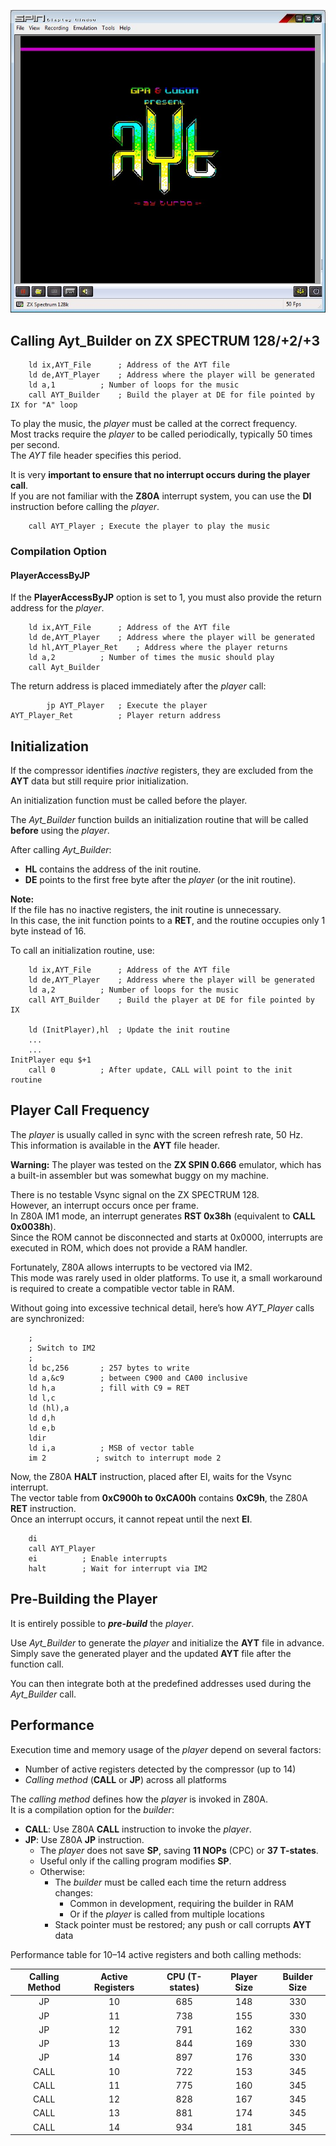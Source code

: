 ![Image Presentation CPC](../../images/ZX128PRES.jpg)

## Calling Ayt_Builder on ZX SPECTRUM 128/+2/+3

		ld ix,AYT_File		; Address of the AYT file
		ld de,AYT_Player	; Address where the player will be generated
        ld a,1			; Number of loops for the music
		call AYT_Builder	; Build the player at DE for file pointed by IX for "A" loop

To play the music, the *player* must be called at the correct frequency.  
Most tracks require the *player* to be called periodically, typically 50 times per second.  
The *AYT* file header specifies this period.  

It is very **important to ensure that no interrupt occurs during the player call**.  
If you are not familiar with the **Z80A** interrupt system, you can use the **DI** instruction before calling the *player*.

		call AYT_Player	; Execute the player to play the music

### Compilation Option
#### PlayerAccessByJP

If the **PlayerAccessByJP** option is set to 1, you must also provide the return address for the *player*.

		ld ix,AYT_File		; Address of the AYT file
		ld de,AYT_Player	; Address where the player will be generated
		ld hl,AYT_Player_Ret	; Address where the player returns
		ld a,2			; Number of times the music should play
		call Ayt_Builder

The return address is placed immediately after the *player* call:

			jp AYT_Player	; Execute the player
	AYT_Player_Ret			; Player return address

## Initialization
If the compressor identifies *inactive* registers, they are excluded from the **AYT** data but still require prior initialization.

An initialization function must be called before the player.

The *Ayt_Builder* function builds an initialization routine that will be called **before** using the *player*.  

After calling *Ayt_Builder*:
- **HL** contains the address of the init routine.
- **DE** points to the first free byte after the *player* (or the init routine).

**Note:**  
If the file has no inactive registers, the init routine is unnecessary.  
In this case, the init function points to a **RET**, and the routine occupies only 1 byte instead of 16.

To call an initialization routine, use:

		ld ix,AYT_File		; Address of the AYT file
		ld de,AYT_Player	; Address where the player will be generated
        ld a,2			; Number of loops for the music
		call AYT_Builder	; Build the player at DE for file pointed by IX

		ld (InitPlayer),hl	; Update the init routine
		...
		...
	InitPlayer equ $+1
		call 0			; After update, CALL will point to the init routine

## Player Call Frequency
The *player* is usually called in sync with the screen refresh rate, 50 Hz.  
This information is available in the **AYT** file header.  

**Warning:** The player was tested on the **ZX SPIN 0.666** emulator, which has a built-in assembler but was somewhat buggy on my machine.

There is no testable Vsync signal on the ZX SPECTRUM 128.  
However, an interrupt occurs once per frame.  
In Z80A IM1 mode, an interrupt generates **RST 0x38h** (equivalent to **CALL 0x0038h**).  
Since the ROM cannot be disconnected and starts at 0x0000, interrupts are executed in ROM, which does not provide a RAM handler.

Fortunately, Z80A allows interrupts to be vectored via IM2.  
This mode was rarely used in older platforms. To use it, a small workaround is required to create a compatible vector table in RAM.

Without going into excessive technical detail, here’s how *AYT_Player* calls are synchronized:

		;
		; Switch to IM2
        ;
		ld bc,256		; 257 bytes to write
		ld a,&c9		; between C900 and CA00 inclusive
		ld h,a			; fill with C9 = RET
		ld l,c
		ld (hl),a
		ld d,h
		ld e,b
		ldir
		ld i,a			; MSB of vector table
		im 2           ; switch to interrupt mode 2

Now, the Z80A **HALT** instruction, placed after EI, waits for the Vsync interrupt.  
The vector table from **0xC900h to 0xCA00h** contains **0xC9h**, the Z80A **RET** instruction.  
Once an interrupt occurs, it cannot repeat until the next **EI**.

		di
		call AYT_Player
		ei			; Enable interrupts
		halt		; Wait for interrupt via IM2

## Pre-Building the Player
It is entirely possible to ***pre-build*** the *player*.

Use *Ayt_Builder* to generate the *player* and initialize the **AYT** file in advance.  
Simply save the generated player and the updated **AYT** file after the function call.

You can then integrate both at the predefined addresses used during the *Ayt_Builder* call.

## Performance

Execution time and memory usage of the *player* depend on several factors:
- Number of active registers detected by the compressor (up to 14)
- *Calling method* (**CALL** or **JP**) across all platforms

The *calling method* defines how the *player* is invoked in Z80A.  
It is a compilation option for the *builder*:
- **CALL**: Use Z80A **CALL** instruction to invoke the *player*.
- **JP**: Use Z80A **JP** instruction.  
  - The *player* does not save **SP**, saving **11 NOPs** (CPC) or **37 T-states**.  
  - Useful only if the calling program modifies **SP**.  
  - Otherwise:
    - The *builder* must be called each time the return address changes:
      - Common in development, requiring the builder in RAM
      - Or if the *player* is called from multiple locations
    - Stack pointer must be restored; any push or call corrupts **AYT** data

Performance table for 10–14 active registers and both calling methods:

| Calling Method | Active Registers | CPU (T-states) | Player Size | Builder Size |
| :-----------: | :--------------: | :------------: | :---------: | :-----------: |
| JP            | 10               | 685            | 148         | 330           |
| JP            | 11               | 738            | 155         | 330           |    
| JP            | 12               | 791            | 162         | 330           |        
| JP            | 13               | 844            | 169         | 330           |        
| JP            | 14               | 897            | 176         | 330           |  
| CALL          | 10               | 722            | 153         | 345           |
| CALL          | 11               | 775            | 160         | 345           |
| CALL          | 12               | 828            | 167         | 345           |
| CALL          | 13               | 881            | 174         | 345           |
| CALL          | 14               | 934            | 181         | 345           |




